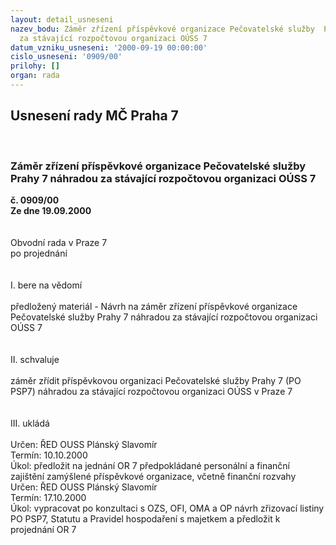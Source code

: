 ```yaml
---
layout: detail_usneseni
nazev_bodu: Záměr zřízení příspěvkové organizace Pečovatelské služby  Prahy 7 náhradou
  za stávající rozpočtovou organizaci OÚSS 7
datum_vzniku_usneseni: '2000-09-19 00:00:00'
cislo_usneseni: '0909/00'
prilohy: []
organ: rada
---
```

<div id="ucUsn_pList" class="usn">
	<span><h2>Usnesení rady MČ Praha 7 </h2>
<br></span><div class="standBody">
<span><h3>Záměr zřízení příspěvkové organizace Pečovatelské služby  Prahy 7 náhradou za stávající rozpočtovou organizaci OÚSS 7</h3></span><div class="center">
		<strong>č. 0909/00</strong><br>
	</div>
<div class="center">
		<strong>Ze dne 19.09.2000</strong><br><br>
	</div>     <br>Obvodní rada v Praze 7<br>po projednání<br><br><br>I.	bere na vědomí<br><br> předložený materiál - Návrh na záměr zřízení příspěvkové organizace Pečovatelské služby  Prahy 7 náhradou za stávající rozpočtovou organizaci OÚSS 7<br><br><br>II.	schvaluje <br><br>záměr zřídit příspěvkovou organizaci Pečovatelské služby Prahy 7 (PO PSP7) náhradou za stávající rozpočtovou organizaci OÚSS v Praze 7<br><br><br>III.	ukládá <br><br> Určen:	     	ŘED OUSS Plánský Slavomír<br>Termín: 10.10.2000<br>Úkol:	předložit na jednání OR 7 předpokládané personální a finanční zajištění zamýšlené příspěvkové organizace, včetně finanční rozvahy<br>  Určen:	     	ŘED OUSS Plánský Slavomír<br>Termín: 17.10.2000<br>Úkol:	vypracovat po konzultaci s OZS, OFI, OMA a OP návrh zřizovací listiny PO PSP7,  Statutu a Pravidel hospodaření s majetkem a předložit k projednání OR 7<br> <br>
</div>
</div>